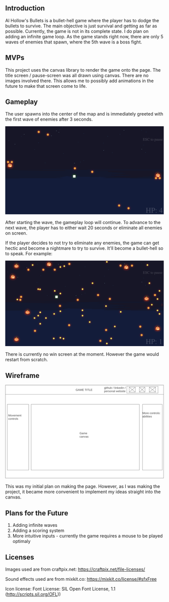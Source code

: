 ## Introduction
Al Hollow's Bullets is a bullet-hell game where the player has to dodge the bullets to survive. The main objective is just survival and getting as far as possible. Currently, the game is not in its complete state. I do plan on adding an infinite game loop. As the game stands right now, there are only 5 waves of enemies that spawn, where the 5th wave is a boss fight. 

## MVPs

This project uses the canvas library to render the game onto the page. The title screen / pause-screen was all drawn using canvas. There are no images involved there. This allows me to possibly add animations in the future to make that screen come to life.

## Gameplay

The user spawns into the center of the map and is immediately greeted with the first wave of enemies after 3 seconds.

![1st wave image][1stWave]

After starting the wave, the gameplay loop will continue. To advance to the next wave, the player has to either wait 20 seconds or eliminate all enemies on screen.

If the player decides to not try to eliminate any enemies, the game can get hectic and become a nightmare to try to survive. It'll become a bullet-hell so to speak. For example:

![bullet-Hell image][bulletHell]

There is currently no win screen at the moment. However the game would restart from scratch.

## Wireframe

![ :sad: can't load image][wireframe]

This was my initial plan on making the page. However, as I was making the project, it became more convenient to implement my ideas straight into the canvas.

## Plans for the Future

 1. Adding infinite waves
 2. Adding a scoring system
 3. More intuitive inputs - currently the game requires a mouse to be played optimaly

## Licenses

Images used are from craftpix.net: https://craftpix.net/file-licenses/

Sound effects used are from mixkit.co: https://mixkit.co/license/#sfxFree

Icon license: Font License: SIL Open Font License, 1.1 (http://scripts.sil.org/OFL))

[wireframe]: ./images/readMeImages/wireframe.png
[1stWave]: ./images/readMeImages/1stWaveImage.png
[bulletHell]: ./images/readMeImages/bulletHell.png